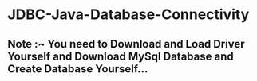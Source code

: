 # JDBC-Java-Database-Connectivity


## Note :~ You need to Download and Load Driver Yourself and Download MySql Database and Create Database Yourself...
